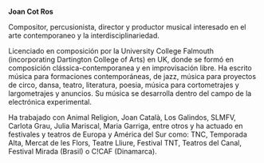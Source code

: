 **Joan Cot Ros**

Compositor, percusionista, director y productor musical interesado en el arte contemporaneo y la interdisciplinariedad. 

Licenciado en composición por la University College Falmouth (incorporating Dartington College of Arts) en UK, donde se formó en composición clássica-contemporanea y en improvisación libre. Ha escrito música para formaciones contemporáneas, de jazz, música para proyectos de circo, dansa, teatro, literatura, poesia, música para cortometrajes y largometrajes y anuncios. Su música se desarrolla dentro del campo de la electrónica experimental.

Ha trabajado con Animal Religion, Joan Català, Los Galindos, SLMFV, Carlota Grau, Julia Mariscal, Maria Garriga, entre otros y ha actuado en festivales y teatros de Europa y América del Sur como: TNC, Temporada Alta, Mercat de les Flors, Teatre Lliure, Festival TNT, Teatros del Canal, Festival Mirada (Brasil) o C!CAF (Dinamarca).
